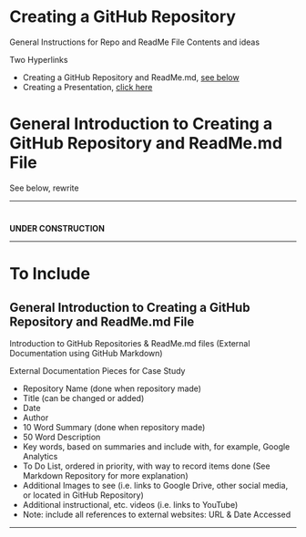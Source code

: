 # Creating a GitHub Repository
General Instructions for Repo and ReadMe File Contents and ideas

Two Hyperlinks
- Creating a GitHub Repository and ReadMe.md, <a href="">see below</a>
- Creating a Presentation, <a href="">click here</a>

# General Introduction to Creating a GitHub Repository and ReadMe.md File

See below, rewrite

---

#
**UNDER CONSTRUCTION**

---

# To Include

## General Introduction to Creating a GitHub Repository and ReadMe.md File

Introduction to GitHub Repositories & ReadMe.md files (External Documentation using GitHub Markdown)

External Documentation Pieces for Case Study
- Repository Name (done when repository made)
- Title (can be changed or added)
- Date
- Author
- 10 Word Summary (done when repository made)
- 50 Word Description
- Key words, based on summaries and include with, for example, Google Analytics
- To Do List, ordered in priority, with way to record items done (See Markdown Repository for more explanation)
- Additional Images to see (i.e. links to Google Drive, other social media, or located in GitHub Repository)
- Additional instructional, etc. videos (i.e. links to YouTube)
- Note: include all references to external websites: URL & Date Accessed

---
